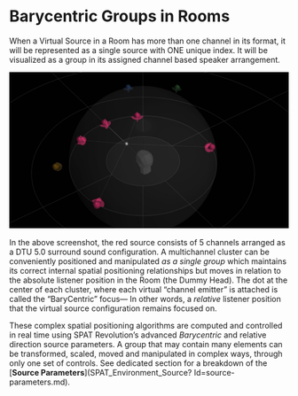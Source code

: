 # Barycentric Groups in Rooms

When a Virtual Source in a Room has more than one channel in its format, it will be represented as a single source with ONE unique index.
It will be visualized as a group in its assigned channel based speaker arrangement.

![](include/SpatRevolution_UserGuide_-122.jpg)

In the above screenshot, the red source consists of 5 channels arranged as a DTU 5.0 surround sound configuration.
A multichannel cluster can be conveniently positioned and manipulated _as a single group_ which maintains its correct internal spatial positioning relationships but moves in relation to the absolute listener position in the Room (the Dummy Head).
The dot at the center of each cluster, where each virtual “channel emitter” is attached is called the “BaryCentric” focus— In other words, a _relative_ listener position that the virtual source configuration remains focused on.


These complex spatial positioning algorithms are computed and controlled in real time using SPAT Revolution’s advanced _Barycentric_ and relative direction source parameters.
A group that may contain many elements can be transformed, scaled,
moved and manipulated in complex ways, through only one set of controls.
See dedicated section for a breakdown of the [**Source Parameters**](SPAT_Environment_Source? Id=source-parameters.md).
